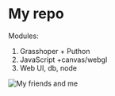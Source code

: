 # My repo

Modules:
1. Grasshoper + Puthon
2. JavaScript +canvas/webgl
3. Web UI, db, node

![My friends and me](https://miro.medium.com/max/4800/1*2owYQE26F4T4c8mYYPO0Jg.jpeg)
